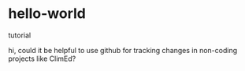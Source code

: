 # hello-world
tutorial

hi,
could it be helpful to use github for tracking changes in non-coding projects like ClimEd?

